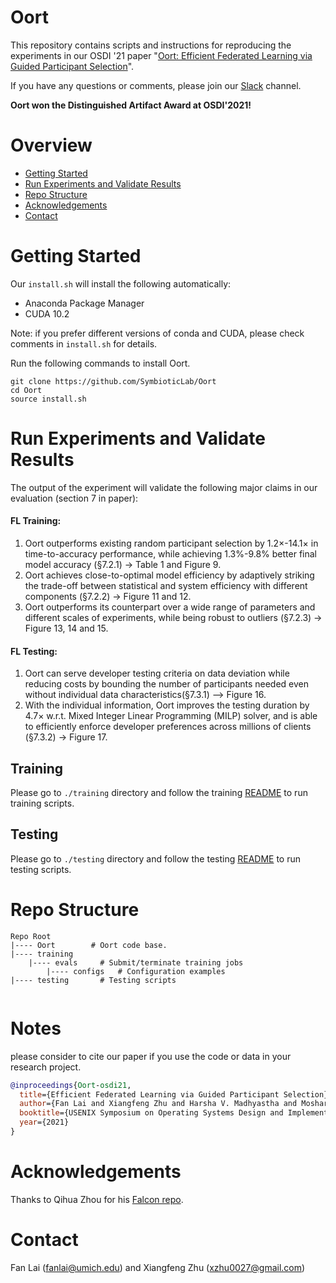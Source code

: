 # Oort

This repository contains scripts and instructions for reproducing the experiments in our OSDI '21 paper "[Oort: Efficient Federated Learning via Guided Participant Selection](https://www.usenix.org/conference/osdi21/presentation/lai)".

If you have any questions or comments, please join our [Slack](https://join.slack.com/t/fedscale/shared_invite/zt-uzouv5wh-ON8ONCGIzwjXwMYDC2fiKw) channel.

**Oort won the Distinguished Artifact Award at OSDI'2021!**


# Overview

* [Getting Started](#getting-started)
* [Run Experiments and Validate Results](#run-experiments-and-validate-results)
* [Repo Structure](#repo-structure)
* [Acknowledgements](#acknowledgements)
* [Contact](#contact)

# Getting Started 

Our ```install.sh``` will install the following automatically:

* Anaconda Package Manager
* CUDA 10.2

Note: if you prefer different versions of conda and CUDA, please check  comments in `install.sh` for details.

Run the following commands to install Oort. 

```
git clone https://github.com/SymbioticLab/Oort
cd Oort
source install.sh 
```

# Run Experiments and Validate Results

The output of the experiment will validate the following major claims in our evaluation (section 7 in paper):

####    **FL Training:**
1. Oort outperforms existing random participant selection by 1.2×-14.1× in time-to-accuracy performance, while achieving 1.3%-9.8% better final model accuracy (§7.2.1) -> Table 1 and Figure 9.
2. Oort achieves close-to-optimal model efficiency by adaptively striking the trade-off between statistical and system efficiency with different components (§7.2.2) -> Figure 11 and 12.
3. Oort outperforms its counterpart over a wide range of parameters and different scales of experiments, while being robust to outliers (§7.2.3) -> Figure 13, 14 and 15.

####    **FL Testing:**
1. Oort can serve developer testing criteria on data deviation while reducing costs by bounding the number of participants needed even without individual data characteristics(§7.3.1) —> Figure 16.
2. With the individual information, Oort improves the testing duration by 4.7× w.r.t. Mixed Integer Linear Programming (MILP) solver, and is able to efficiently enforce developer preferences across millions of clients (§7.3.2) -> Figure 17.

## Training

Please go to `./training` directory and follow the training [README](https://github.com/SymbioticLab/Oort/blob/master/training/README.md) to run training scripts.

## Testing

Please go to `./testing` directory and follow the testing [README](https://github.com/SymbioticLab/Oort/blob/master/testing/README.md) to run testing scripts.

# Repo Structure

```
Repo Root
|---- Oort        # Oort code base.
|---- training
    |---- evals     # Submit/terminate training jobs
        |---- configs   # Configuration examples
|---- testing       # Testing scripts    
    
```

# Notes
please consider to cite our paper if you use the code or data in your research project.
```bibtex
@inproceedings{Oort-osdi21,
  title={Efficient Federated Learning via Guided Participant Selection},
  author={Fan Lai and Xiangfeng Zhu and Harsha V. Madhyastha and Mosharaf Chowdhury},
  booktitle={USENIX Symposium on Operating Systems Design and Implementation (OSDI)},
  year={2021}
}
```

# Acknowledgements

Thanks to Qihua Zhou for his [Falcon repo](https://github.com/kimihe/Falcon).

# Contact
Fan Lai (fanlai@umich.edu) and Xiangfeng Zhu (xzhu0027@gmail.com)



